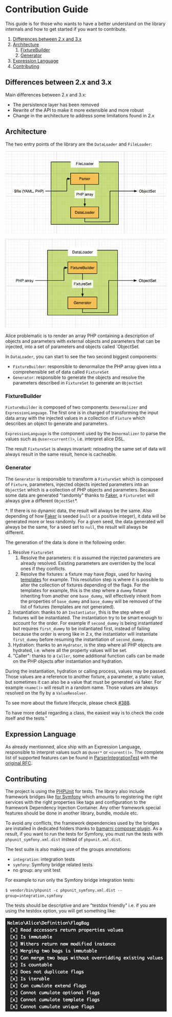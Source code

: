 # Contribution Guide

This guide is for those who wants to have a better understand on the library internals and how to get started if you
want to contribute.

1. [Differences between 2.x and 3.x](#differences-between-2x-and-3x)
1. [Architecture](#architecture)
    1. [FixtureBuilder](#fixturebuilder)
    1. [Generator](#generator)
1. [Expression Language](#expression-language)
1. [Contributing](#contributing)


## Differences between 2.x and 3.x

Main differences between 2.x and 3.x:

- The persistence layer has been removed
- Rewrite of the API to make it more extensible and more robust
- Change in the architecture to address some limitations found in 2.x


## Architecture

The two entry points of the library are the `DataLoader` and `FileLoader`:

![FileLoader](doc/img/FileLoader.png)

![DataLoader](doc/img/DataLoader.png)

Alice problematic is to render an array PHP containing a description of objects and parameters with external objects
and parameters that can be injected, into a set of parameters and objects called `ObjectSet.

In `DataLoader`, you can start to see the two second biggest components:

- `FixtureBuilder`: responsible to denormalize the PHP array given into a comprehensible set of data called `FixtureSet`
- `Generator`: responsible to generate the objects and resolve the parameters described in `FixtureSet` to generate an `ObjectSet`


### FixtureBuilder

`FixtureBuilder` is composed of two components: `Denormalizer` and `ExpressionLanguage`. The first one is in charged of
transforming the input data array with the injected values in a collection of `Fixture` which describes an object to
generate and parameters.

`ExpressionLanguage` is the component used by the `Denormalizer` to parse the values such as `@user<current()>`, i.e.
interpret alice DSL.

The result `FixtureSet` is always invariant: reloading the same set of data will always result in the same result, hence
is cacheable.


### Generator

The `Generator` is responsible to transform a `FixtureSet` which is composed of `Fixture`, parameters, injected objects
injected parameters into an `ObjectSet` which is a collection of PHP objects and parameters. Because some data are
generated "randomly" thanks to [Faker][1], a `FixtureSet` will always give a different
`ObjectSet`*.

*: If there is no dynamic data, the result will always be the same. Also depending of how [Faker][1] is seeded
(`null` or a positive integer), it data will be generated more or less randomly. For a given seed,
the data generated will always be the same, for a seed set to `null`, the result will always be different.

The generation of the data is done in the following order:
 
1. Resolve `FixtureSet`
    1. Resolve the parameters: it is assumed the injected parameters are already resolved. Existing parameters are
    overriden by the local ones if they conflicts.
    2. Resolve the fixtures: a fixture may have *flags*, used for having
    [templates](https://github.com/nelmio/alice/blob/master/doc/fixtures-refactoring.md#fixture-inheritance) for example.
    This resolution step is where it is possible to alter the collection of fixtures depending of the flags. For the
    templates for example, this is the step where a `dummy` fixture inheriting from another one `base_dummy`, will
    effectively inherit from the properties of `base_dummy` and `base_dummy` will be removed of the list of fixtures
    (templates are not generated).
1. Instantiation: thanks to an `Instantiator`, this is the step where *all* fixtures will be instantiated. The
instantiation try to be smart enough to account for the order. For example if `second_dummy` is being instantiated but
requires `first_dummy` to be instantiated first, instead of failing because the order is wrong like in 2.x, the
instantiator will instantiate `first_dummy` before resuming the instantiation of `second_dummy`.
1. Hydration: thanks to an `Hydrator`, is the step where all PHP objects are hydrated, i.e. where all the property
values will be set.
1. "Caller": thanks to a `Caller`, some additional function calls can be made on the PHP objects after instantiation and
hydration.

During the instantiation, hydration or calling process, values may be passed. Those values are a reference to another
fixture, a parameter, a static value, but sometimes it can also be a value that must be generated via faker. For example
`<name()>` will result in a random name. Those values are always resolved on the fly by a `ValueResolver`.

To see more about the fixture lifecycle, please check [#388](https://github.com/nelmio/alice/issues/388).

To have more detail regarding a class, the easiest way is to check the code itself and the tests."

## Expression Language

As already mentionned, alice ship with an Expression Language, responsible to interpret values such as `@user*` or
`<curent()>`. The complete list of supported features can be found in [ParserIntegrationTest](tests/FixtureBuilder/ExpressionLanguage/Parser/ParserIntegrationTest.php)
with the [original RFC](https://github.com/nelmio/alice/issues/377).



## Contributing

The project is using the [PHPUnit][2] for tests. The library also include framework bridges like
[for Symfony](https://github.com/nelmio/alice/tree/master/src/Bridge/Symfony) which amounts to registering the right
services with the right properties like tags and configuration to the framework Dependency Injection Container. Any
other framework special features should be done in another library, bundle, module etc. 

To avoid any conflicts, the framework dependencies used by the bridges are installed in dedicated folders thanks to
[bamarni composer plugin][3]. As a result, if you want to run the tests for Symfony, you must run the tests with
`phpunit_symfony.xml.dist` instead of `phpunit.xml.dist`.

The test suite is also making use of the groups annotations:

- `integration`: integration tests
- `symfony`: Symfony bridge related tests
- no group: any unit test

For example to run only the Symfony bridge integration tests:

`$ vendor/bin/phpunit -c phpunit_symfony.xml.dist --group=integration,symfony`

The tests should be descriptive and are "testdox friendly" i.e. if you are using the testdox
option, you will get something like:

![Testdox](doc/img/testdox.png)

[1]: https://github.com/fzaninotto/Faker
[2]: https://github.com/sebastianbergmann/phpunit
[3]: https://github.com/bamarni/composer-bin-plugin
